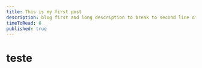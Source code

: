 ```yaml
---
title: This is my first post
description: blog first and long description to break to second line of the excerpt
timeToRead: 6
published: true
---
```

# teste

